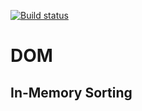[![Build status](https://ci.appveyor.com/api/projects/status/ce49s5t4u1ptd2c1/branch/main?svg=true)](https://ci.appveyor.com/project/borison4ik/ahj-in-memory-sorting/branch/main)

# DOM

## In-Memory Sorting
